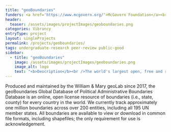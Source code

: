 ```yaml
---
title: "geoBoundaries"
funders: <a href='https://www.mcgovern.org/'>McGovern Foundation</a><br /><a href='https://hria.org/tmf/jeffress/'>Jeffress Trust Awards Program in Interdisciplinary Research</a><br /><a href='https://www.gatesfoundation.org/'>Bill and Melinda Gates Foundation</a><br />
header:
  teaser: /assets/images/projectImages/geoboundaries.png
categories: Vibrancy
entryType: project
layout: singleProjects
permalink: /projects/geoboundaries/
tags: undergraduate-research peer-review public-good
sidebar:
  - title: "geoBoundaries"
    image: /assets/images/projectImages/geoboundaries.png
    image_alt: logo
    text: "<b>Description</b><br />The world's largest open, free and research-ready database of political administrative boundaries.<br /><b>Timeline:</b><br />Fall 2018 to Present<br /><b>People:</b><br /><a href='/people/danrunfolafall2017.html'>Dan Runfola</a>, <a href='/people/karimbahgat.html'>Karim Bahgat</a>, <a href='/people/sydneyfuhrigfall2018.html'>Sydney Fuhrig</a>, <a href='/people/sylviasheaspring2019.html'>Sylvia Shea</a>, <a href='/people/austinandersonspring2019.html'>Austin Anderson</a>, <a href='/people/andrewpeckfall2019.html'>Andrew Peck</a>, <a href='/people/hannahslevinfall2019.html'>Hannah Slevin</a>, <a href='/people/maddymulderspring2019.html'>Maddy Mulder</a>, <a href='/people/sidoniehornspring2020.html'>Sidonie Horn</a>, <a href='/people/seanmurphyspring2020.html'>Sean Murphy</a>, <a href='/people/hadleydayspring2020.html'>Hadley Day</a>, <a href='/people/lydiatroupspring2020.html'>Lydia Troup</a>, <a href='/people/dominicfornatoraspring2020.html'>Dominic Fornatora</a>, <a href='/people/nataliespagespring2020.html'>Natalie Spage</a>, <a href='/people/emilytopnessspring2020.html'>Emily Topness</a>, <a href='/people/michaelrothfall2020.html'>Michael Roth</a>, <a href='/people/joshuahabibfall2020.html'>Joshua Habib</a>, <a href='/people/dorianmillerfall2020.html'>Dorian Miller</a>, <a href='/people/carolinariverafall2020.html'>Carolina Rivera</a>, <a href='/people/isabelschruerfall2020.html'>Isabel Schruer</a>, <a href='/people/neelsimpsonfall2020.html'>Neel Simpson</a>, <a href='/people/lindseyrogersfall2020.html'>Lindsey Rogers</a>, <a href='/people/helenabuckmanfall2020.html'>Helena Buckman</a>, <a href='/people/samupdikefall2020.html'>Sam Updike</a>, <a href='/people/jamesturnerfall2020.html'>James Turner</a>, <a href='/people/heatherbaierfall2018.html'>Heather Baier</a>, <a href='/people/leighseitzfall2017.html'>Leigh Seitz</a>, <a href='/people/grahammelvillefall2018.html'>Graham Melville</a>, <a href='/people/laurenhobbsfall2018.html'>Lauren Hobbs</a>, <a href='/people/joshuapanganibanfall2018.html'>Joshua Panganiban</a>, <a href='/people/gracegrimsleyfall2018.html'>Grace Grimsley</a>, <a href='/people/rachellaykofall2018.html'>Rachel Layko</a>"
---
```

Produced and maintained by the William & Mary geoLab since 2017, the geoBoundaries Global Database of Political Administrative Boundaries Database is an online, open license resource of boundaries (i.e., state, county) for every country in the world. We currently track approximately one million boundaries across over 200 entities, including all 195 UN member states. All boundaries are available to view or download in common file formats, including shapefiles; the only requirement for use is acknowledgement.